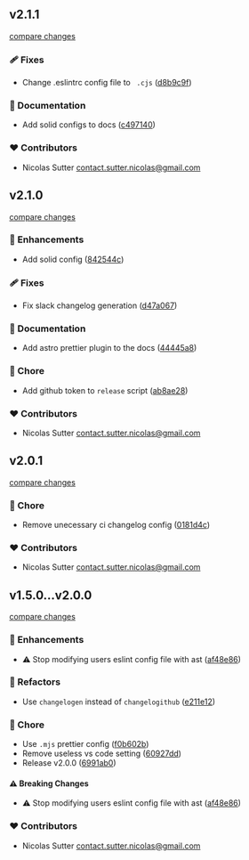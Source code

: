## v2.1.1

[compare changes](https://github.com/alsacreations/eslint/compare/v2.1.0...v2.1.1)

### 🩹 Fixes

- Change .eslintrc config file to ` .cjs` ([d8b9c9f](https://github.com/alsacreations/eslint/commit/d8b9c9f))

### 📖 Documentation

- Add solid configs to docs ([c497140](https://github.com/alsacreations/eslint/commit/c497140))

### ❤️ Contributors

- Nicolas Sutter <contact.sutter.nicolas@gmail.com>

## v2.1.0

[compare changes](https://github.com/alsacreations/eslint/compare/v2.0.1...v2.1.0)

### 🚀 Enhancements

- Add solid config ([842544c](https://github.com/alsacreations/eslint/commit/842544c))

### 🩹 Fixes

- Fix slack changelog generation ([d47a067](https://github.com/alsacreations/eslint/commit/d47a067))

### 📖 Documentation

- Add astro prettier plugin to the docs ([44445a8](https://github.com/alsacreations/eslint/commit/44445a8))

### 🏡 Chore

- Add github token to `release` script ([ab8ae28](https://github.com/alsacreations/eslint/commit/ab8ae28))

### ❤️ Contributors

- Nicolas Sutter <contact.sutter.nicolas@gmail.com>

## v2.0.1

[compare changes](https://github.com/alsacreations/eslint/compare/v2.0.0...v2.0.1)

### 🏡 Chore

- Remove unecessary ci changelog config ([0181d4c](https://github.com/alsacreations/eslint/commit/0181d4c))

### ❤️ Contributors

- Nicolas Sutter <contact.sutter.nicolas@gmail.com>

## v1.5.0...v2.0.0

[compare changes](https://github.com/alsacreations/eslint/compare/v1.5.0...v2.0.0)

### 🚀 Enhancements

- ⚠️ Stop modifying users eslint config file with ast ([af48e86](https://github.com/alsacreations/eslint/commit/af48e86))

### 💅 Refactors

- Use `changelogen` instead of `changelogithub` ([e211e12](https://github.com/alsacreations/eslint/commit/e211e12))

### 🏡 Chore

- Use `.mjs` prettier config ([f0b602b](https://github.com/alsacreations/eslint/commit/f0b602b))
- Remove useless vs code setting ([60927dd](https://github.com/alsacreations/eslint/commit/60927dd))
- Release v2.0.0 ([6991ab0](https://github.com/alsacreations/eslint/commit/6991ab0))

#### ⚠️ Breaking Changes

- ⚠️ Stop modifying users eslint config file with ast ([af48e86](https://github.com/alsacreations/eslint/commit/af48e86))

### ❤️ Contributors

- Nicolas Sutter <contact.sutter.nicolas@gmail.com>
